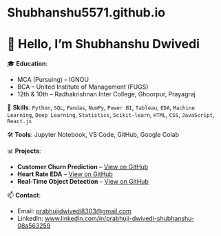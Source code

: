 # Shubhanshu5571.github.io
# 👋 Hello, I’m Shubhanshu Dwivedi

🎓 **Education**:
- MCA (Pursuing) – IGNOU
- BCA – United Institute of Management (FUGS)
- 12th & 10th – Radhakrishnan Inter College, Ghoorpur, Prayagraj

🧠 **Skills**:
`Python`, `SQL`, `Pandas`, `NumPy`, `Power BI`, `Tableau`, `EDA`, `Machine Learning`, `Deep Learning`, `Statistics`, `Scikit-learn`, `HTML`, `CSS`, `JavaScript`, `React.js`

🛠 **Tools**: Jupyter Notebook, VS Code, GitHub, Google Colab

📊 **Projects**:
- **Customer Churn Prediction** – [View on GitHub](https://github.com/Shubhanshu5571/Customer-Churn-Prediction-with-Machine-Learning-Algorithms)
- **Heart Rate EDA** – [View on GitHub](https://github.com/Shubhanshu5571/-EDA-on-HEALTHCARE-DOMAIN-Heart-rate-analysis-)
- **Real-Time Object Detection** – [View on GitHub](https://github.com/Shubhanshu5571/Object-Detection-using-Mediapipe)

📫 **Contact**:
- Email: prabhujidwivedi8303@gmail.com
- LinkedIn: www.linkedin.com/in/prabhuji-dwivedi-shubhanshu-08a563259
